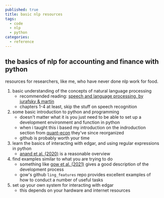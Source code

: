 ```yaml
---
published: true
title: basic nlp resources
tags:
  - code
  - nlp
  - python
categories:
  - reference
---
```

## the basics of nlp for accounting and finance with python

resources for researchers, like me, who have never done nlp work for food.

1. basic understanding of the concepts of natural language processing
	- recommended reading: [speech and language processing, by jurafsky & martin](https://home.cs.colorado.edu/~martin/slp.html)
    - chapters 1-4 at least, skip the stuff on speech recognition
1. some basic introduction to python and programming
	- doesn't matter what it is you just need to be able to set up a development environment and function in python
    - when i taught this i based my introduction on the indroduction section from [quant-econ](https://quantecon.org) they've since reorganized
	- github is probably worth your time
2. learn the basics of interacting with edgar, and using regular expressions in python
	- [anand et al. (2020)](https://papers.ssrn.com/sol3/papers.cfm?abstract_id=3576098) is a reasonable overview
3. find examples similar to what you are trying to do
	- something like [gow et al. (2021)](https://papers.ssrn.com/sol3/papers.cfm?abstract_id=3310360) gives a good description of the development process
    - gow's github `ling_features` repo provides excellent examples of how to conduct a number of useful tasks
4. set up your own system for interacting with edgar
	- this depends on your hardware and internet resources
